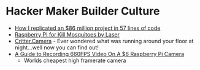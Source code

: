 Hacker Maker Builder Culture
============================

* [How I replicated an $86 million project in 57 lines of code](https://www.freecodecamp.org/news/how-i-replicated-an-86-million-project-in-57-lines-of-code-277031330ee9/)
* [Raspberry PI for Kill Mosquitoes by Laser](https://www.preprints.org/manuscript/202101.0412/v1)
* [Critter.Camera](https://critter.camera/) - Ever wondered what was running around your floor at night...well now you can find out!
* [A Guide to Recording 660FPS Video On A $6 Raspberry Pi Camera](https://blog.robertelder.org/recording-660-fps-on-raspberry-pi-camera/)
    * Worlds cheapest high framerate camera